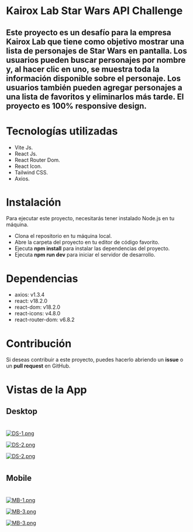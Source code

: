 # Kairox Lab Star Wars API Challenge

## Este proyecto es un desafío para la empresa Kairox Lab que tiene como objetivo mostrar una lista de personajes de Star Wars en pantalla. Los usuarios pueden buscar personajes por nombre y, al hacer clic en uno, se muestra toda la información disponible sobre el personaje. Los usuarios también pueden agregar personajes a una lista de favoritos y eliminarlos más tarde. El proyecto es 100% responsive design.

#

# Tecnologías utilizadas

 - Vite Js.
 - React Js.
 - React Router Dom.
 - React Icon.
 - Tailwind CSS.
 - Axios.

#

# Instalación

Para ejecutar este proyecto, necesitarás tener instalado Node.js en tu máquina.

 - Clona el repositorio en tu máquina local.
 - Abre la carpeta del proyecto en tu editor de código favorito.
 - Ejecuta **npm install** para instalar las dependencias del proyecto.
 - Ejecuta **npm run dev** para iniciar el servidor de desarrollo.

#

# Dependencias

 - axios: v1.3.4
 - react: v18.2.0
 - react-dom: v18.2.0
 - react-icons: v4.8.0
 - react-router-dom: v6.8.2

#

# Contribución

Si deseas contribuir a este proyecto, puedes hacerlo abriendo un **issue** o un **pull request** en GitHub.

#

# Vistas de la App

## Desktop

#

[![DS-1.png](https://i.postimg.cc/mZPR2jDh/DS-1.png)](https://postimg.cc/Cdp9cjbV)

[![DS-2.png](https://i.postimg.cc/CKvTwnpj/DS-2.png)](https://postimg.cc/rdtYJmmm)

[![DS-2.png](https://i.postimg.cc/CKvTwnpj/DS-2.png)](https://postimg.cc/rdtYJmmm)

#

## Mobile

#

[![MB-1.png](https://i.postimg.cc/VNhG7qcH/MB-1.png)](https://postimg.cc/5HwSyFyw)

[![MB-3.png](https://i.postimg.cc/VN0Bk23D/MB-3.png)](https://postimg.cc/Y4kmXD2W)

[![MB-3.png](https://i.postimg.cc/VN0Bk23D/MB-3.png)](https://postimg.cc/Y4kmXD2W)

#